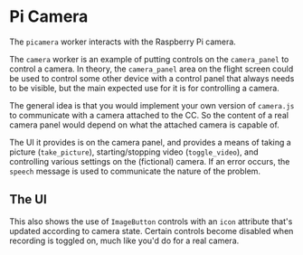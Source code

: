 # Pi Camera

The `picamera` worker interacts with the Raspberry Pi camera. 

The `camera` worker is an example of putting controls on the `camera_panel` to control a camera. In theory, the `camera_panel` area on the flight screen could be used to control some other device with a control panel that always needs to be visible, but the main expected use for it is for controlling a camera.

The general idea is that you would implement your own version of `camera.js` to communicate with a camera attached to the CC. So the content of a real camera panel
would depend on what the attached camera is capable of.

The UI it provides is on the camera panel, and provides a means of taking a picture (`take_picture`), starting/stopping video (`toggle_video`), and controlling 
various settings on the (fictional) camera. If an error occurs, the `speech` message is used to communicate the nature of the problem.

## The UI

This also shows the use of `ImageButton` controls with an `icon` attribute that's updated according to camera state. Certain controls become disabled when recording is toggled on, much like you'd do for a real camera.



